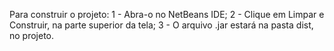 Para construir o projeto:
  1 - Abra-o no NetBeans IDE;
  2 - Clique em Limpar e Construir, na parte superior da tela;
  3 - O arquivo .jar estará na pasta dist, no projeto.
